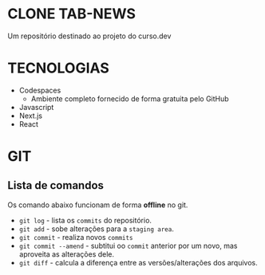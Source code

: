 # CLONE TAB-NEWS
Um repositório destinado ao projeto do curso.dev

# TECNOLOGIAS
- Codespaces
    - Ambiente completo fornecido de forma gratuita pelo GitHub
- Javascript
- Next.js
- React

# GIT
## Lista de comandos
Os comando abaixo funcionam de forma **offline** no git.
- `git log` - lista os `commits` do repositório.
- `git add` - sobe alterações para a `staging area`.
- `git commit` - realiza novos `commits`
- `git commit --amend` - subtitui oo `commit` anterior por um novo, mas aproveita as alterações dele.
- `git diff` - calcula a diferença entre as versões/alterações dos arquivos.